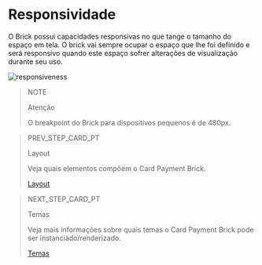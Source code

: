 # Responsividade

O Brick possui capacidades responsivas no que tange o tamanho do espaço em tela. O brick vai sempre ocupar o espaço que lhe foi definido e será responsivo quando este espaço sofrer alterações de visualização durante seu uso. 

![responsiveness](checkout-bricks/responsive-theme-pt.gif)

> NOTE
>
> Atenção
>
> O breakpoint do Brick para dispositivos pequenos é de 480px.

> PREV_STEP_CARD_PT
>
> Layout
>
> Veja quais elementos compõem o Card Payment Brick.
>
> [Layout](/developers/pt/docs/checkout-bricks-beta/layout)

> NEXT_STEP_CARD_PT
>
> Temas
>
> Veja mais informações sobre quais temas o Card Payment Brick pode ser instanciado/renderizado.
>
> [Temas](/developers/pt/docs/checkout-bricks-beta/themes)
